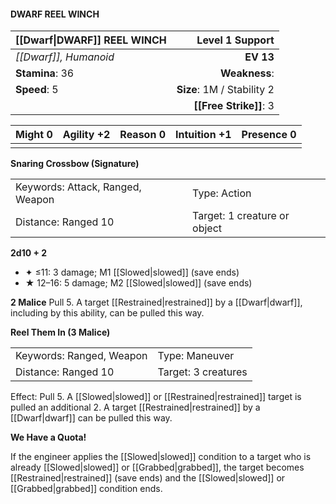 #### DWARF REEL WINCH

| [[Dwarf\|DWARF]] REEL WINCH |        **Level 1 Support** |
| :-------------------------- | -------------------------: |
| *[[Dwarf]], Humanoid*       |                  **EV 13** |
| **Stamina**: 36             |              **Weakness**: |
| **Speed**: 5                | **Size**: 1M / Stability 2 |
|                             |     **[[Free Strike]]**: 3 |

| **Might** 0 | **Agility** +2 | **Reason** 0 | **Intuition** +1 | **Presence** 0 |
| ----------- | -------------- | ------------ | ---------------- | -------------- |
|             |                |              |                  |                |

**Snaring Crossbow (Signature)**

|                                  |                              |
| :------------------------------- | :--------------------------- |
| Keywords: Attack, Ranged, Weapon | Type: Action                 |
| Distance: Ranged 10              | Target: 1 creature or object |

**2d10 + 2**

- ✦ ≤11: 3 damage; M1 [[Slowed|slowed]] (save ends)
- ★ 12–16: 5 damage; M2 [[Slowed|slowed]] (save ends)

**2 Malice**
Pull 5. A target [[Restrained|restrained]] by a [[Dwarf|dwarf]], including by this ability, can be pulled this way.

**Reel Them In (3 Malice)**

|                          |                     |
| :----------------------- | :------------------ |
| Keywords: Ranged, Weapon | Type: Maneuver      |
| Distance: Ranged 10      | Target: 3 creatures |

Effect: Pull 5. A [[Slowed|slowed]] or [[Restrained|restrained]] target is pulled an additional 2. A target [[Restrained|restrained]] by a [[Dwarf|dwarf]] can be pulled this way.

**We Have a Quota!**

If the engineer applies the [[Slowed|slowed]] condition to a target who is already [[Slowed|slowed]] or [[Grabbed|grabbed]], the target becomes [[Restrained|restrained]] (save ends) and the [[Slowed|slowed]] or [[Grabbed|grabbed]] condition ends.
